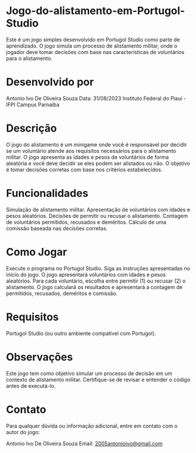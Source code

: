 # Jogo-do-alistamento-em-Portugol-Studio
Este é um jogo simples desenvolvido em Portugol Studio como parte de aprendizado. O jogo simula um processo de alistamento militar, onde o jogador deve tomar decisões com base nas características de voluntários para o alistamento.

# Desenvolvido por
Antonio Ivo De Oliveira Souza
Data: 31/08/2023
Instituto Federal do Piauí - IFPI Campus Parnaíba

# Descrição
O jogo do alistamento é um minigame onde você é responsável por decidir se um voluntário atende aos requisitos necessários para o alistamento militar. O jogo apresenta as idades e pesos de voluntários de forma aleatória e você deve decidir se eles podem ser alistados ou não. O objetivo é tomar decisões corretas com base nos critérios estabelecidos.

# Funcionalidades
Simulação de alistamento militar.
Apresentação de voluntários com idades e pesos aleatórios.
Decisões de permitir ou recusar o alistamento.
Contagem de voluntários permitidos, recusados e deméritos.
Cálculo de uma comissão baseada nas decisões corretas.
# Como Jogar
Execute o programa no Portugol Studio.
Siga as instruções apresentadas no início do jogo.
O jogo apresentará voluntários com idades e pesos aleatórios.
Para cada voluntário, escolha entre permitir (1) ou recusar (2) o alistamento.
O jogo calculará os resultados e apresentará a contagem de permitidos, recusados, deméritos e comissão.
# Requisitos
Portugol Studio (ou outro ambiente compatível com Portugol).
# Observações
Este jogo tem como objetivo simular um processo de decisão em um contexto de alistamento militar. Certifique-se de revisar e entender o código antes de executá-lo.

# Contato
Para qualquer dúvida ou informação adicional, entre em contato com o autor do jogo:

Antonio Ivo De Oliveira Souza
Email: 2005antonioivo@gmail.com





